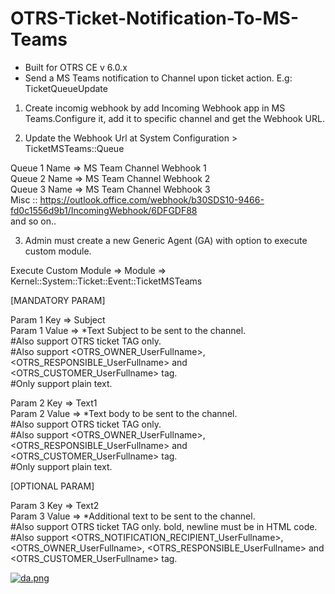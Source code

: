 # OTRS-Ticket-Notification-To-MS-Teams
- Built for OTRS CE v 6.0.x
- Send a MS Teams notification to Channel upon ticket action. E.g: TicketQueueUpdate

1. Create incomig webhook by add Incoming Webhook app in MS Teams.Configure it, add it to specific channel and get the Webhook URL.

2. Update the Webhook Url at System Configuration > TicketMSTeams::Queue

Queue 1 Name => MS Team Channel Webhook 1  
Queue 2 Name => MS Team Channel Webhook 2  
Queue 3 Name => MS Team Channel Webhook 3  
Misc :: https://outlook.office.com/webhook/b30SDS10-9466-fd0c1556d9b1/IncomingWebhook/6DFGDF88  
and so on..

3. Admin must create a new Generic Agent (GA) with option to execute custom module.

Execute Custom Module => Module => Kernel::System::Ticket::Event::TicketMSTeams
	
[MANDATORY PARAM]

Param 1 Key => Subject   
Param 1 Value => *Text Subject to be sent to the channel.  
#Also support OTRS ticket TAG only.  
#Also support <OTRS_OWNER_UserFullname>, <OTRS_RESPONSIBLE_UserFullname> and <OTRS_CUSTOMER_UserFullname> tag.  
#Only support plain text.
	
Param 2 Key => Text1  
Param 2 Value => *Text body to be sent to the channel.  
#Also support OTRS ticket TAG only.  
#Also support <OTRS_OWNER_UserFullname>, <OTRS_RESPONSIBLE_UserFullname> and <OTRS_CUSTOMER_UserFullname> tag.  
#Only support plain text.
					 
[OPTIONAL PARAM]
	
Param 3 Key => Text2  
Param 3 Value => *Additional text to be sent to the channel.  
#Also support OTRS ticket TAG only. bold, newline must be in HTML code.  
#Also support <OTRS_NOTIFICATION_RECIPIENT_UserFullname>, <OTRS_OWNER_UserFullname>, <OTRS_RESPONSIBLE_UserFullname> and <OTRS_CUSTOMER_UserFullname> tag.


[![da.png](https://i.postimg.cc/QM5MzwHX/da.png)](https://postimg.cc/94mVRxdS)
